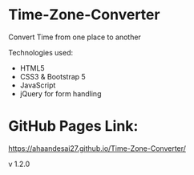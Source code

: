 # Time-Zone-Converter
Convert Time from one place to another 

Technologies used:
- HTML5
- CSS3 & Bootstrap 5
- JavaScript
- jQuery for form handling

# GitHub Pages Link:
https://ahaandesai27.github.io/Time-Zone-Converter/


v 1.2.0
